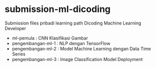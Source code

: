 # submission-ml-dicoding

Submission files pribadi learning path Dicoding Machine Learning Developer
  - ml-pemula         : CNN Klasifikasi Gambar
  - pengembangan-ml-1 : NLP dengan TensorFlow
  - pengembangan-ml-2 : Model Machine Learning dengan Data Time Series
  - pengembangan-ml-3 : Image Classification Model Deployment
